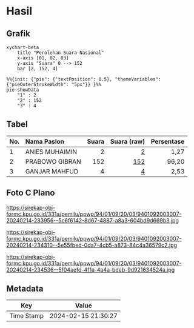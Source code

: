 # Hasil

## Grafik

```mermaid
xychart-beta
    title "Perolehan Suara Nasional"
    x-axis [01, 02, 03]
    y-axis "Suara" 0 --> 152
    bar [2, 152, 4]
```

```mermaid
%%{init: {"pie": {"textPosition": 0.5}, "themeVariables": {"pieOuterStrokeWidth": "5px"}} }%%
pie showData
    "1" : 2
    "2" : 152
    "3" : 4
```

## Tabel

| No. | Nama Paslon    | Suara | Suara (raw) | Persentase |
|:--- |:-------------- | -----:| -----------:| ----------:|
| 1   | ANIES MUHAIMIN | 2     | [2][p-1]    | 1,27       |
| 2   | PRABOWO GIBRAN | 152   | [152][p-2]  | 96,20      |
| 3   | GANJAR MAHFUD  | 4     | [4][p-3]    | 2,53       |


[p-1]: https://github.com/gigit-pemilu/pemilu-2024/blob/main/pilpres/hitung-suara/sub/94-papua-tengah/sub/01-nabire/sub/09-teluk-kimi/sub/2003-kimi/sub/007-tps/sub/paslon-1.txt
[p-2]: https://github.com/gigit-pemilu/pemilu-2024/blob/main/pilpres/hitung-suara/sub/94-papua-tengah/sub/01-nabire/sub/09-teluk-kimi/sub/2003-kimi/sub/007-tps/sub/paslon-2.txt
[p-3]: https://github.com/gigit-pemilu/pemilu-2024/blob/main/pilpres/hitung-suara/sub/94-papua-tengah/sub/01-nabire/sub/09-teluk-kimi/sub/2003-kimi/sub/007-tps/sub/paslon-3.txt

## Foto C Plano

https://sirekap-obj-formc.kpu.go.id/331a/pemilu/ppwp/94/01/09/20/03/9401092003007-20240214-233956--5c6f6142-8d67-4887-a8a3-604bd9d669b3.jpg

https://sirekap-obj-formc.kpu.go.id/331a/pemilu/ppwp/94/01/09/20/03/9401092003007-20240214-234310--5e55fbed-0da7-4cb5-a873-84c4a36579c2.jpg

https://sirekap-obj-formc.kpu.go.id/331a/pemilu/ppwp/94/01/09/20/03/9401092003007-20240214-234536--5f04aefd-4f1a-4a4a-bdeb-9d921634524a.jpg


## Metadata

| Key        | Value               |
| ---------- | ------------------- |
| Time Stamp | 2024-02-15 21:30:27 |



